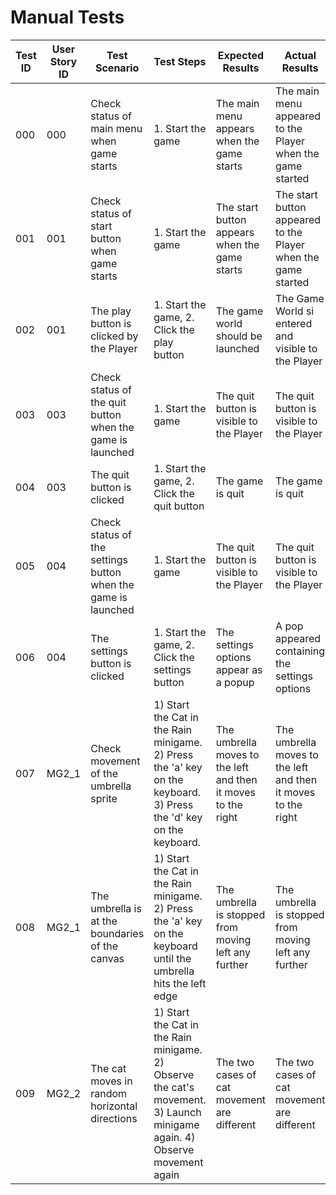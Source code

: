 # Manual Tests
| Test ID | User Story ID | Test Scenario                                                 | Test Steps                                     | Expected Results                              | Actual Results                                                | Pass/Fail |
|---------|---------------|---------------------------------------------------------------|------------------------------------------------|-----------------------------------------------|---------------------------------------------------------------|-----------|
| 000     | 000           | Check status of main menu when game starts                    | 1. Start the game                              | The main menu appears when the game starts    | The main menu appeared to the Player when the game started    | Pass      |
| 001     | 001           | Check status of start button when game starts                 | 1. Start the game                              | The start button appears when the game starts | The start button appeared to the Player when the game started | Pass      |
| 002     | 001           | The play button is clicked by the Player                      | 1. Start the game, 2. Click the play button    | The game world should be launched             | The Game World si entered and visible to the Player           | Pass      |
| 003     | 003           | Check status of the quit button when the game is launched     | 1. Start the game                              | The quit button is visible to the Player      | The quit button is visible to the Player                      | Pass      |
| 004     | 003           | The quit button is clicked                                    | 1. Start the game, 2. Click the quit button    | The game is quit                              | The game is quit                                              | Pass      |
| 005     | 004           | Check status of the settings button when the game is launched | 1. Start the game                              | The quit button is visible to the Player      | The quit button is visible to the Player                      | Pass      |
| 006     | 004           | The settings button is clicked                                | 1. Start the game, 2. Click the settings button | The settings options appear as a popup        | A pop appeared containing the settings options                | Pass      |
| 007   | MG2_1 | Check movement of the umbrella sprite           | 1) Start the Cat in the Rain minigame. 2) Press the 'a' key on the keyboard. 3) Press the 'd' key on the keyboard.        | The umbrella moves to the left and then it moves to the right | The umbrella moves to the left and then it moves to the right | Pass |
| 008   | MG2_1 | The umbrella is at the boundaries of the canvas | 1) Start the Cat in the Rain minigame. 2) Press the 'a' key on the keyboard until the umbrella hits the left edge         | The umbrella is stopped from moving left any further          | The umbrella is stopped from moving left any further          | Pass |
| 009   | MG2_2 | The cat moves in random horizontal directions   | 1) Start the Cat in the Rain minigame. 2) Observe the cat's movement. 3) Launch minigame again. 4) Observe movement again | The two cases of cat movement are different                   | The two cases of cat movement are different                   | Pass |

